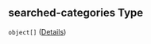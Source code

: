 ## searched-categories Type

`object[]` ([Details](user-properties-social-profile-properties-searched-categories-items.md))
